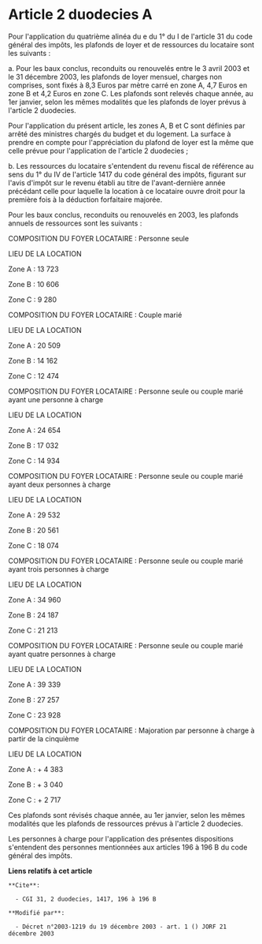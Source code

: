 # Article 2 duodecies A

Pour l'application du quatrième alinéa du e du 1° du I de l'article 31 du code général des impôts, les plafonds de loyer et
de ressources du locataire sont les suivants :

a.  Pour les baux conclus, reconduits ou renouvelés entre le 3 avril 2003 et le 31 décembre 2003, les plafonds de loyer
mensuel, charges non comprises, sont fixés à 8,3 Euros par mètre carré en zone A, 4,7 Euros en zone B et 4,2 Euros en zone C.
Les plafonds sont relevés chaque année, au 1er janvier, selon les mêmes modalités que les plafonds de loyer prévus à
l'article 2 duodecies.

Pour l'application du présent article, les zones A, B et C sont définies par arrêté des ministres chargés du budget et du
logement. La surface à prendre en compte pour l'appréciation du plafond de loyer est la même que celle prévue pour
l'application de l'article 2 duodecies ;

b. Les ressources du locataire s'entendent du revenu fiscal de référence au sens du 1° du IV de l'article 1417 du code
général des impôts, figurant sur l'avis d'impôt sur le revenu établi au titre de l'avant-dernière année précédant celle pour
laquelle la location à ce locataire ouvre droit pour la première fois à la déduction forfaitaire majorée.

Pour les baux conclus, reconduits ou renouvelés en 2003, les plafonds annuels de ressources sont les suivants :

COMPOSITION DU FOYER LOCATAIRE : Personne seule

LIEU DE LA LOCATION

Zone A : 13 723 

Zone B : 10 606 

Zone C :  9 280 

COMPOSITION DU FOYER LOCATAIRE : Couple marié

LIEU DE LA LOCATION

Zone A : 20 509 

Zone B : 14 162 

Zone C : 12 474 

COMPOSITION DU FOYER LOCATAIRE : Personne seule ou couple marié ayant une personne à charge

LIEU DE LA LOCATION

Zone A : 24 654

Zone B : 17 032 

Zone C : 14 934 

COMPOSITION DU FOYER LOCATAIRE : Personne seule ou couple marié ayant deux personnes à charge

LIEU DE LA LOCATION

Zone A : 29 532

Zone B : 20 561 

Zone C : 18 074 

COMPOSITION DU FOYER LOCATAIRE : Personne seule ou couple marié ayant trois personnes à charge

LIEU DE LA LOCATION

Zone A : 34 960

Zone B : 24 187 

Zone C : 21 213 

COMPOSITION DU FOYER LOCATAIRE : Personne seule ou couple marié ayant quatre personnes à charge

LIEU DE LA LOCATION

Zone A : 39 339

Zone B : 27 257 

Zone C : 23 928 

COMPOSITION DU FOYER LOCATAIRE : Majoration par personne à charge à partir de la cinquième

LIEU DE LA LOCATION

Zone A : + 4 383

Zone B : + 3 040 

Zone C : + 2 717 

Ces plafonds sont révisés chaque année, au 1er janvier, selon les mêmes modalités que les plafonds de ressources prévus à
l'article 2 duodecies.

Les personnes à charge pour l'application des présentes dispositions s'entendent des personnes mentionnées aux articles 196 à
196 B du code général des impôts.

**Liens relatifs à cet article**

	**Cite**:

	  - CGI 31, 2 duodecies, 1417, 196 à 196 B

	**Modifié par**:

	  - Décret n°2003-1219 du 19 décembre 2003 - art. 1 () JORF 21 décembre 2003
